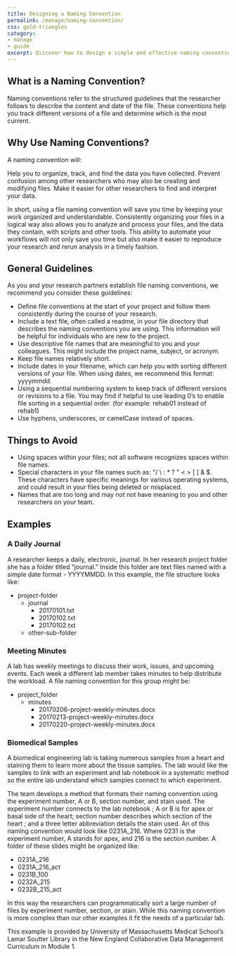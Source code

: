 ```yaml
---
title: Designing a Naming Convention
permalink: /manage/naming-convention/
css: gold-triangles
category: 
- manage
- guide
excerpt: Discover how to design a simple and effective naming convention for your project
---
```


## What is a Naming Convention?

Naming conventions refer to the structured guidelines that the researcher follows to describe the content and date of the file. These conventions help you track different versions of a file and determine which is the most current.

## Why Use Naming Conventions? 

A naming convention will: 

Help you to organize, track, and find the data you have collected.
Prevent confusion among other researchers who may also be creating and modifying files.
Make it easier for other researchers to find and interpret your data.

In short, using a file naming convention will save you time by keeping your work organized and understandable. Consistently organizing your files in a logical way also allows you to analyze and process your files, and the data they contain, with scripts and other tools. This ability to automate your workflows will not only save you time but also make it easier to reproduce your research and rerun analysis in a timely fashion. 

## General Guidelines

As you and your research partners establish file naming conventions, we recommend you consider these guidelines:

+ Define file conventions at the start of your project and follow them consistently during the course of your research.
+ Include a text file, often called a readme, in your file directory that describes the naming conventions you are using. This information will be helpful for individuals who are new to the project.
+ Use descriptive file names that are meaningful to you and your colleagues. This might include the project name, subject, or acronym.
+ Keep file names relatively short.
+ Include dates in your filename, which can help you with sorting different versions of your file. When using dates, we recommend this format: yyyymmdd.
+ Using a sequential numbering system to keep track of different versions or revisions to a file. You may find if helpful to use leading 0’s to enable file sorting in a sequential order. (for example: rehab01 instead of rehab1)
+ Use hyphens, underscores, or camelCase instead of spaces. 

## Things to Avoid

+ Using spaces within your files; not all software recognizes spaces within file names.
+ Special characters in your file names such as: "/ \ : * ? " < > [ ] & $. These characters have specific meanings for various operating systems, and could result in your files being deleted or misplaced.
+ Names that are too long and may not not have meaning to you and other researchers on your team.

## Examples 

### A Daily Journal 

A researcher keeps a daily, electronic, journal. In her research project folder she has a folder titled “journal.” Inside this folder are text files named with a simple date format - YYYYMMDD. In this example, the file structure looks like: 

+ project-folder 
  + journal 
    + 20170101.txt
    + 20170102.txt
    + 20170102.txt
  + other-sub-folder 

### Meeting Minutes 

A lab has weekly meetings to discuss their work, issues, and upcoming events. Each week a different lab member takes minutes to help distribute the workload. A file naming convention for this group might be: 

+ project_folder 
  + minutes
    + 20170206-project-weekly-minutes.docx 
    + 20170213-project-weekly-minutes.docx
    + 20170220-project-weekly-minutes.docx 

### Biomedical Samples

A biomedical engineering lab is taking numerous samples from a heart and staining them to learn more about the tissue samples. The lab would like the samples to link with an experiment and lab notebook in a systematic method so the entire lab understand which samples connect to which experiment. 

The team develops a method that formats their naming convention using the experiment number, A or B, section number, and stain used. The experiment number connects to the lab notebook ; A or B is for apex or basal side of the heart; section number describes which section of the heart ; and a three letter abbreviation details the stain used. An of this naming convention would look like 0231A_216. Where 0231 is the experiment number, A stands for apex, and 216 is the section number. A folder of these slides might be organized like: 
    
+ 0231A_216
+ 0231A_216_act 
+ 0231B_100
+ 0232A_215
+ 0232B_215_act

In this way the researchers can programmatically sort a large number of files by experiment number, section, or stain. While this naming convention is more complex than our other examples it fit the needs of a particular lab.

This example is provided by University of Massachusetts Medical School’s Lamar Soutter Library in the New England Collaborative Data Management Curriculum in Module 1.